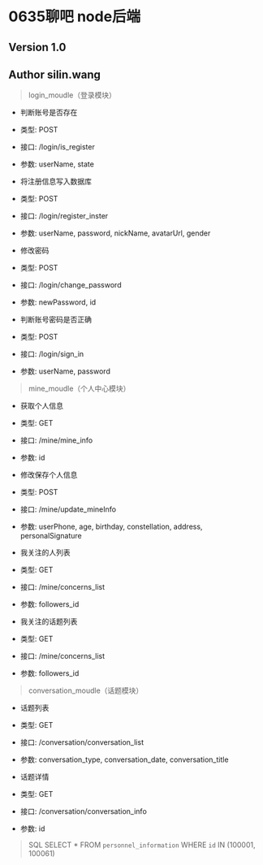 # 0635聊吧 node后端
## Version 1.0
## Author silin.wang


> login_moudle（登录模块）

+ 判断账号是否存在
+ 类型: POST
+ 接口: /login/is_register
+ 参数: userName, state

+ 将注册信息写入数据库
+ 类型: POST
+ 接口: /login/register_inster
+ 参数: userName, password, nickName, avatarUrl, gender

+ 修改密码
+ 类型: POST
+ 接口: /login/change_password
+ 参数: newPassword, id

+ 判断账号密码是否正确
+ 类型: POST
+ 接口: /login/sign_in
+ 参数: userName, password


> mine_moudle（个人中心模块）

+ 获取个人信息
+ 类型: GET
+ 接口: /mine/mine_info
+ 参数: id

+ 修改保存个人信息
+ 类型: POST
+ 接口: /mine/update_mineInfo
+ 参数: userPhone, age, birthday, constellation, address, personalSignature

+ 我关注的人列表
+ 类型: GET
+ 接口: /mine/concerns_list
+ 参数: followers_id

+ 我关注的话题列表
+ 类型: GET
+ 接口: /mine/concerns_list
+ 参数: followers_id


> conversation_moudle（话题模块）

+ 话题列表
+ 类型: GET
+ 接口: /conversation/conversation_list
+ 参数: conversation_type, conversation_date, conversation_title

+ 话题详情
+ 类型: GET
+ 接口: /conversation/conversation_info
+ 参数: id




> SQL
SELECT * FROM `personnel_information` WHERE `id` IN (100001, 100061)

